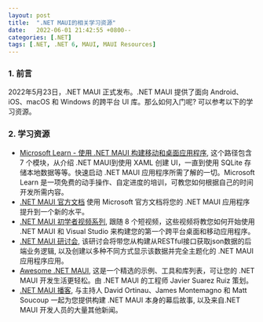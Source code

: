 ```yaml
---
layout: post
title:  ".NET MAUI的相关学习资源"
date:   2022-06-01 21:42:55 +0800--
categories: [.NET]
tags: [.NET, .NET 6, MAUI, MAUI Resources]  
---
```


### 1. 前言
2022年5月23日，.NET MAUI 正式发布。.NET MAUI 提供了面向 Android、iOS、macOS 和 Windows 的跨平台 UI 库。那么如何入门呢? 可以参考以下的学习资源。

### 2. 学习资源
- [Microsoft Learn - 使用 .NET MAUI 构建移动和桌面应用程序](https://docs.microsoft.com/zh-cn/learn/paths/build-apps-with-dotnet-maui/?WT.mc_id=dotnet-68837-masoucou), 这个路径包含 7 个模块，从介绍 .NET MAUI到使用 XAML 创建 UI，一直到使用 SQLite 存储本地数据等等。快速启动 .NET MAUI 应用程序所需了解的一切。Microsoft Learn 是一项免费的动手操作、自定进度的培训，可教您如何根据自己的时间开发所需内容。
- [.NET MAUI 官方文档](https://docs.microsoft.com/dotnet/maui/?WT.mc_id=dotnet-68837-masoucou) 使用 Microsoft 官方文档将您的 .NET MAUI 应用程序提升到一个新的水平。
- [.NET MAUI 初学者视频系列](https://www.youtube.com/playlist?list=PLdo4fOcmZ0oUBAdL2NwBpDs32zwGqb9DY), 跟随 8 个短视频，这些视频将教您如何开始使用 .NET MAUI 和 Visual Studio 来构建您的第一个跨平台桌面和移动应用程序。
- [.NET MAUI 研讨会](https://github.com/dotnet-presentations/dotnet-maui-workshop), 该研讨会将带您从构建从RESTful接口获取json数据的后端业务逻辑, 以及创建以多种不同方式显示该数据并完全主题化的 .NET MAUI 应用程序应用。
- [Awesome .NET MAUI](https://github.com/jsuarezruiz/awesome-dotnet-maui), 这是一个精选的示例、工具和库列表，可让您的 .NET MAUI 开发生活更轻松。由 .NET MAUI 的工程师 Javier Suarez Ruiz 策划。
- [.NET MAUI 播客](https://www.dotnetmauipodcast.com/), 与主持人 David Ortinau、James Montemagno 和 Matt Soucoup 一起为您提供构建 .NET MAUI 本身的幕后故事, 以及来自.NET MAUI 开发人员的大量其他新闻。
